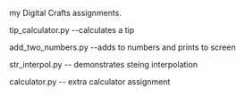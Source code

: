 my Digital Crafts assignments.

tip_calculator.py 
--calculates a tip

add_two_numbers.py 
--adds to numbers and prints to screen

str_interpol.py
-- demonstrates steing interpolation

calculator.py
 -- extra calculator assignment